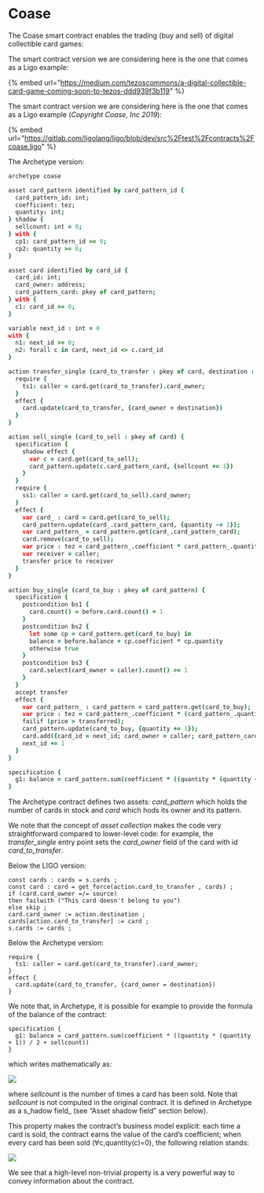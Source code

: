 # Coase

The Coase smart contract enables the trading \(buy and sell\) of digital collectible card games:

The smart contract version we are considering here is the one that comes as a Ligo example:

{% embed url="https://medium.com/tezoscommons/a-digital-collectible-card-game-coming-soon-to-tezos-ddd939f3b119" %}

The smart contract version we are considering here is the one that comes as a Ligo example \(_Copyright Coase, Inc 2019_\):

{% embed url="https://gitlab.com/ligolang/ligo/blob/dev/src%2Ftest%2Fcontracts%2Fcoase.ligo" %}

The Archetype version:

```coffeescript
archetype coase

asset card_pattern identified by card_pattern_id {
  card_pattern_id: int;
  coefficient: tez;
  quantity: int;
} shadow {
  sellcount: int = 0;
} with {
  cp1: card_pattern_id >= 0;
  cp2: quantity >= 0;
}

asset card identified by card_id {
  card_id: int;
  card_owner: address;
  card_pattern_card: pkey of card_pattern;
} with {
  c1: card_id >= 0;
}

variable next_id : int = 0
with {
  n1: next_id >= 0;
  n2: forall c in card, next_id <> c.card_id
}

action transfer_single (card_to_transfer : pkey of card, destination : address) {
  require {
    ts1: caller = card.get(card_to_transfer).card_owner;
  }
  effect {
    card.update(card_to_transfer, {card_owner = destination})
  }
}

action sell_single (card_to_sell : pkey of card) {
  specification {
    shadow effect {
      var c = card.get(card_to_sell);
      card_pattern.update(c.card_pattern_card, {sellcount += 1})
    }
  }
  require {
    ss1: caller = card.get(card_to_sell).card_owner;
  }
  effect {
    var card_ : card = card.get(card_to_sell);
    card_pattern.update(card_.card_pattern_card, {quantity -= 1});
    var card_pattern_ = card_pattern.get(card_.card_pattern_card);
    card.remove(card_to_sell);
    var price : tez = card_pattern_.coefficient * card_pattern_.quantity;
    var receiver = caller;
    transfer price to receiver
  }
}

action buy_single (card_to_buy : pkey of card_pattern) {
  specification {
    postcondition bs1 {
      card.count() = before.card.count() + 1
    }
    postcondition bs2 {
      let some cp = card_pattern.get(card_to_buy) in
      balance = before.balance + cp.coefficient * cp.quantity
      otherwise true
    }
    postcondition bs3 {
      card.select(card_owner = caller).count() >= 1
    }
  }
  accept transfer
  effect {
    var card_pattern_ : card_pattern = card_pattern.get(card_to_buy);
    var price : tez = card_pattern_.coefficient * (card_pattern_.quantity + 1);
    failif (price > transferred);
    card_pattern.update(card_to_buy, {quantity += 1});
    card.add({card_id = next_id; card_owner = caller; card_pattern_card = card_to_buy});
    next_id += 1
  }
}

specification {
  g1: balance = card_pattern.sum(coefficient * ((quantity * (quantity + 1)) / 2 + sellcount))
}

```

The Archetype contract defines two assets: _card\_pattern_ which holds the number of cards in stock and _card_ which hods its owner and its pattern.

We note that the concept of _asset collection_ makes the code very straightforward compared to lower-level code: for example, the _transfer\_single_ entry point sets the _card\_owner_ field of the card with id _card\_to\_transfer_. 

Below the LIGO version:

```text
const cards : cards = s.cards ;
const card : card = get_force(action.card_to_transfer , cards) ;
if (card.card_owner =/= source) 
then failwith ("This card doesn't belong to you") 
else skip ;
card.card_owner := action.destination ;
cards[action.card_to_transfer] := card ;
s.cards := cards ;
```

Below the Archetype version:

```text
require {
  ts1: caller = card.get(card_to_transfer).card_owner;
}
effect {
  card.update(card_to_transfer, {card_owner = destination})
}
```

We note that, in Archetype, it is possible for example to provide the formula of the balance of the contract:

```text
specification {
  g1: balance = card_pattern.sum(coefficient * ((quantity * (quantity + 1)) / 2 + sellcount))
}
```

which writes mathematically as:

![](https://cdn-images-1.medium.com/max/1600/1*4OcbCg37HGfuGkBLb2vxtQ.png)

where _sellcount_ is the number of times a card has been sold. Note that _sellcount_ is not computed in the original contract. It is defined in Archetype as a s_hadow field_ \(see “Asset shadow field” section below\).

This property makes the contract’s business model explicit: each time a card is sold, the contract earns the value of the card’s coefficient; when every card has been sold \(∀c,quantity\(c\)=0\), the following relation stands:

![](https://cdn-images-1.medium.com/max/1600/1*QX8A4kgmHaIQkBsj2QEkPg.png)

We see that a high-level non-trivial property is a very powerful way to convey information about the contract.



